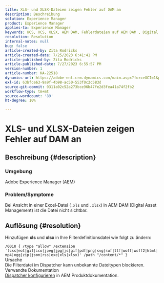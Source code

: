 ```yaml
---
title: XLS- und XLSX-Dateien zeigen Fehler auf DAM an
description: Beschreibung
solution: Experience Manager
product: Experience Manager
applies-to: Experience Manager
keywords: KCS, XCS, XLSX, AEM DAM, Fehlerdateien auf AEM DAM , Digital Asset Management
resolution: Resolution
internal-notes: null
bug: false
article-created-by: Zita Rodricks
article-created-date: 7/25/2023 6:41:41 PM
article-published-by: Zita Rodricks
article-published-date: 7/27/2023 6:55:57 PM
version-number: 1
article-number: KA-22518
dynamics-url: https://adobe-ent.crm.dynamics.com/main.aspx?forceUCI=1&pagetype=entityrecord&etn=knowledgearticle&id=20505ee1-1a2b-ee11-bdf4-6045bd006b3d
exl-id: 63bfce63-9a9f-4b98-ac50-553f0c2c583d
source-git-commit: 0311a02c52a273bce96b47fe2d3fea41a74f2fb2
workflow-type: tm+mt
source-wordcount: '89'
ht-degree: 10%

---
```


# XLS- und XLSX-Dateien zeigen Fehler auf DAM an

## Beschreibung {#description}


### Umgebung

Adobe Experience Manager (AEM)

### Problem/Symptome

Bei Ansicht in einer Excel-Datei (`.xls` und `.xlsx`) in AEM DAM (Digital Asset Management) ist die Datei nicht sichtbar.


## Auflösung {#resolution}


Hinzufügen <b>xls</b> und <b>xlsx </b>in Ihre Filterdefinitionsdatei wie folgt zu ändern:

`/0010 { /type "allow" /extension '(css|eot|gif|ico|jpeg|jpg|js|gif|pdf|png|svg|swf|ttf|woff|woff2|html|mp4|ogg|zip|json|rss|exe|xls|xlsx)' /path "/content/*" }`
<br>Ursache<br>
Die Filterdatei im Dispatcher kann unbekannte Dateitypen blockieren.
<br>Verwandte Dokumentation<br>
[Dispatcher konfigurieren](https://experienceleague.adobe.com/docs/experience-manager-dispatcher/using/configuring/dispatcher-configuration.html?lang=de) in AEM Produktdokumentation.
<br> <br>
